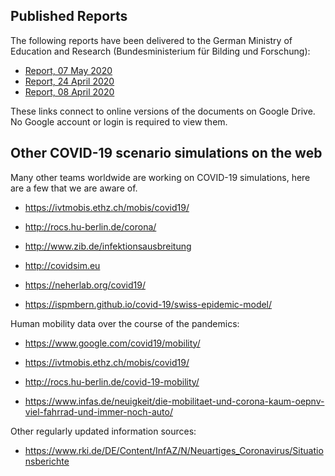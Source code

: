 ## Published Reports

The following reports have been delivered to the German Ministry of Education and Research (Bundesministerium für Bilding und Forschung):

- [Report, 07 May 2020](https://drive.google.com/open?id=19uzRaij0xPoAR56cw8gJruXHulIK0YSV54u1pUvJXnc)
- [Report, 24 April 2020](https://drive.google.com/open?id=1IIAJ9d2GX5tY_68wWKf2lZTUl_gvglstKy_oOlCNEaA)
- [Report, 08 April 2020](https://drive.google.com/open?id=10mYY4htSxHZoQY8uGG9SwCkNLcHvCXpnepL-TcosKKU)

These links connect to online versions of the documents on Google Drive. No Google account or login is required to view them.

## Other COVID-19 scenario simulations on the web

Many other teams worldwide are working on COVID-19 simulations, here are a few that we are aware of.

- https://ivtmobis.ethz.ch/mobis/covid19/

- http://rocs.hu-berlin.de/corona/

- http://www.zib.de/infektionsausbreitung

- http://covidsim.eu

- https://neherlab.org/covid19/

- https://ispmbern.github.io/covid-19/swiss-epidemic-model/

Human mobility data over the course of the pandemics:

- https://www.google.com/covid19/mobility/

- https://ivtmobis.ethz.ch/mobis/covid19/

- http://rocs.hu-berlin.de/covid-19-mobility/

- https://www.infas.de/neuigkeit/die-mobilitaet-und-corona-kaum-oepnv-viel-fahrrad-und-immer-noch-auto/

Other regularly updated information sources:

- https://www.rki.de/DE/Content/InfAZ/N/Neuartiges_Coronavirus/Situationsberichte
